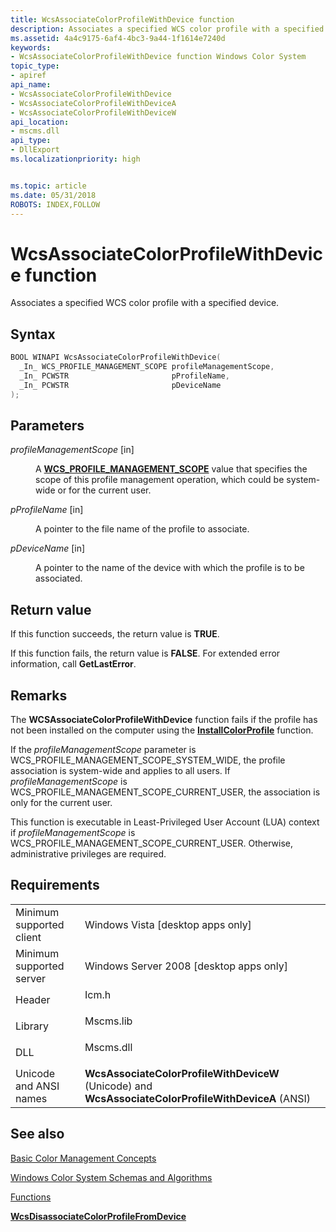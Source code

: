 ```yaml
---
title: WcsAssociateColorProfileWithDevice function
description: Associates a specified WCS color profile with a specified device.
ms.assetid: 4a4c9175-6af4-4bc3-9a44-1f1614e7240d
keywords:
- WcsAssociateColorProfileWithDevice function Windows Color System
topic_type:
- apiref
api_name:
- WcsAssociateColorProfileWithDevice
- WcsAssociateColorProfileWithDeviceA
- WcsAssociateColorProfileWithDeviceW
api_location:
- mscms.dll
api_type:
- DllExport
ms.localizationpriority: high


ms.topic: article
ms.date: 05/31/2018
ROBOTS: INDEX,FOLLOW
---
```


# WcsAssociateColorProfileWithDevice function

Associates a specified WCS color profile with a specified device.

## Syntax


```C++
BOOL WINAPI WcsAssociateColorProfileWithDevice(
  _In_ WCS_PROFILE_MANAGEMENT_SCOPE profileManagementScope,
  _In_ PCWSTR                       pProfileName,
  _In_ PCWSTR                       pDeviceName
);
```



## Parameters

<dl> <dt>

*profileManagementScope* \[in\]
</dt> <dd>

A [**WCS\_PROFILE\_MANAGEMENT\_SCOPE**](wcs-profile-management-scope.md) value that specifies the scope of this profile management operation, which could be system-wide or for the current user.

</dd> <dt>

*pProfileName* \[in\]
</dt> <dd>

A pointer to the file name of the profile to associate.

</dd> <dt>

*pDeviceName* \[in\]
</dt> <dd>

A pointer to the name of the device with which the profile is to be associated.

</dd> </dl>

## Return value

If this function succeeds, the return value is **TRUE**.

If this function fails, the return value is **FALSE**. For extended error information, call **GetLastError**.

## Remarks

The **WCSAssociateColorProfileWithDevice** function fails if the profile has not been installed on the computer using the [**InstallColorProfile**](installcolorprofile.md) function.

If the *profileManagementScope* parameter is WCS\_PROFILE\_MANAGEMENT\_SCOPE\_SYSTEM\_WIDE, the profile association is system-wide and applies to all users. If *profileManagementScope* is WCS\_PROFILE\_MANAGEMENT\_SCOPE\_CURRENT\_USER, the association is only for the current user.

This function is executable in Least-Privileged User Account (LUA) context if *profileManagementScope* is WCS\_PROFILE\_MANAGEMENT\_SCOPE\_CURRENT\_USER. Otherwise, administrative privileges are required.

## Requirements



|                                     |                                                                                                                 |
|-------------------------------------|-----------------------------------------------------------------------------------------------------------------|
| Minimum supported client<br/> | Windows Vista \[desktop apps only\]<br/>                                                                  |
| Minimum supported server<br/> | Windows Server 2008 \[desktop apps only\]<br/>                                                            |
| Header<br/>                   | <dl> <dt>Icm.h</dt> </dl>                                |
| Library<br/>                  | <dl> <dt>Mscms.lib</dt> </dl>                            |
| DLL<br/>                      | <dl> <dt>Mscms.dll</dt> </dl>                            |
| Unicode and ANSI names<br/>   | **WcsAssociateColorProfileWithDeviceW** (Unicode) and **WcsAssociateColorProfileWithDeviceA** (ANSI)<br/> |



## See also

<dl> <dt>

[Basic Color Management Concepts](basic-color-management-concepts.md)
</dt> <dt>

[Windows Color System Schemas and Algorithms](windows-color-system-schemas-and-algorithms.md)
</dt> <dt>

[Functions](functions.md)
</dt> <dt>

[**WcsDisassociateColorProfileFromDevice**](wcsdisassociatecolorprofilefromdevice.md)
</dt> </dl>

 

 





